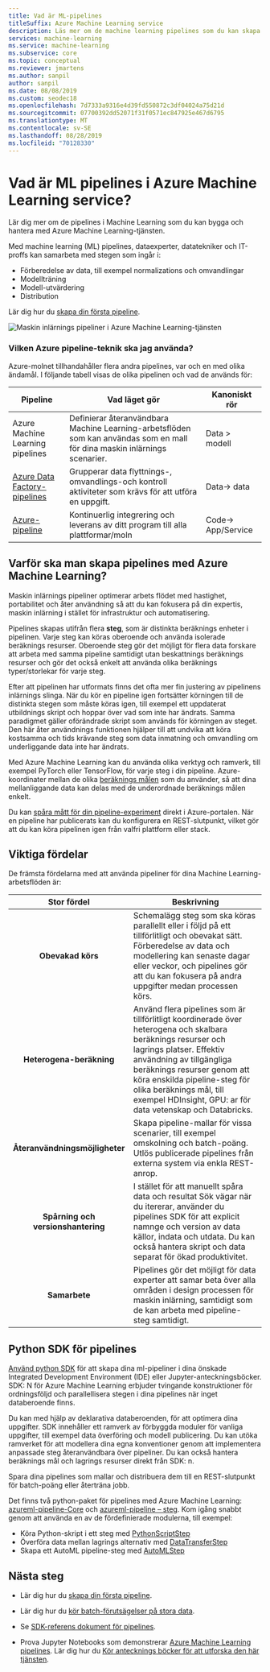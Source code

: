```yaml
---
title: Vad är ML-pipelines
titleSuffix: Azure Machine Learning service
description: Läs mer om de machine learning pipelines som du kan skapa med Azure Machine Learning-SDK för Python och fördelarna med att använda pipelines i den här artikeln. Machine learning (ML) pipelines som används av datatekniker att bygga, optimera och hantera sina arbetsflöden för maskininlärning.
services: machine-learning
ms.service: machine-learning
ms.subservice: core
ms.topic: conceptual
ms.reviewer: jmartens
ms.author: sanpil
author: sanpil
ms.date: 08/08/2019
ms.custom: seodec18
ms.openlocfilehash: 7d7333a9316e4d39fd550872c3df04024a75d21d
ms.sourcegitcommit: 07700392dd52071f31f0571ec847925e467d6795
ms.translationtype: MT
ms.contentlocale: sv-SE
ms.lasthandoff: 08/28/2019
ms.locfileid: "70128330"
---
```

# <a name="what-are-ml-pipelines-in-azure-machine-learning-service"></a>Vad är ML pipelines i Azure Machine Learning service?

Lär dig mer om de pipelines i Machine Learning som du kan bygga och hantera med Azure Machine Learning-tjänsten. 

Med machine learning (ML) pipelines, dataexperter, datatekniker och IT-proffs kan samarbeta med stegen som ingår i:
+ Förberedelse av data, till exempel normalizations och omvandlingar
+ Modellträning
+ Modell-utvärdering
+ Distribution

Lär dig hur du [skapa din första pipeline](how-to-create-your-first-pipeline.md).

![Maskin inlärnings pipeliner i Azure Machine Learning-tjänsten](./media/concept-ml-pipelines/pipeline-flow.png)

<a name="compare"></a>
### <a name="which-azure-pipeline-technology-should-i-use"></a>Vilken Azure pipeline-teknik ska jag använda?

Azure-molnet tillhandahåller flera andra pipelines, var och en med olika ändamål. I följande tabell visas de olika pipelinen och vad de används för:

| Pipeline | Vad läget gör | Kanoniskt rör |
| ---- | ---- | ---- |
| Azure Machine Learning pipelines | Definierar återanvändbara Machine Learning-arbetsflöden som kan användas som en mall för dina maskin inlärnings scenarier. | Data > modell |
| [Azure Data Factory-pipelines](https://docs.microsoft.com/azure/data-factory/concepts-pipelines-activities) | Grupperar data flyttnings-, omvandlings-och kontroll aktiviteter som krävs för att utföra en uppgift.  | Data-> data |
| [Azure-pipeline](https://azure.microsoft.com/services/devops/pipelines/) | Kontinuerlig integrering och leverans av ditt program till alla plattformar/moln  | Code-> App/Service |

## <a name="why-build-pipelines-with-azure-machine-learning"></a>Varför ska man skapa pipelines med Azure Machine Learning?

Maskin inlärnings pipeliner optimerar arbets flödet med hastighet, portabilitet och åter användning så att du kan fokusera på din expertis, maskin inlärning i stället för infrastruktur och automatisering.

Pipelines skapas utifrån flera **steg**, som är distinkta beräknings enheter i pipelinen. Varje steg kan köras oberoende och använda isolerade beräknings resurser.
Oberoende steg gör det möjligt för flera data forskare att arbeta med samma pipeline samtidigt utan beskattnings beräknings resurser och gör det också enkelt att använda olika beräknings typer/storlekar för varje steg.

Efter att pipelinen har utformats finns det ofta mer fin justering av pipelinens inlärnings slinga. När du kör en pipeline igen fortsätter körningen till de distinkta stegen som måste köras igen, till exempel ett uppdaterat utbildnings skript och hoppar över vad som inte har ändrats. Samma paradigmet gäller oförändrade skript som används för körningen av steget. Den här åter användnings funktionen hjälper till att undvika att köra kostsamma och tids krävande steg som data inmatning och omvandling om underliggande data inte har ändrats.

Med Azure Machine Learning kan du använda olika verktyg och ramverk, till exempel PyTorch eller TensorFlow, för varje steg i din pipeline. Azure-koordinater mellan de olika [beräknings målen](concept-azure-machine-learning-architecture.md) som du använder, så att dina mellanliggande data kan delas med de underordnade beräknings målen enkelt.

Du kan [spåra mått för din pipeline-experiment](https://docs.microsoft.com/azure/machine-learning/service/how-to-track-experiments) direkt i Azure-portalen. När en pipeline har publicerats kan du konfigurera en REST-slutpunkt, vilket gör att du kan köra pipelinen igen från valfri plattform eller stack.

## <a name="key-advantages"></a>Viktiga fördelar

De främsta fördelarna med att använda pipeliner för dina Machine Learning-arbetsflöden är:

|Stor fördel|Beskrivning|
|:-------:|-----------|
|**Obevakad&nbsp;körs**|Schemalägg steg som ska köras parallellt eller i följd på ett tillförlitligt och obevakat sätt. Förberedelse av data och modellering kan senaste dagar eller veckor, och pipelines gör att du kan fokusera på andra uppgifter medan processen körs. |
|**Heterogena-beräkning**|Använd flera pipelines som är tillförlitligt koordinerade över heterogena och skalbara beräknings resurser och lagrings platser. Effektiv användning av tillgängliga beräknings resurser genom att köra enskilda pipeline-steg för olika beräknings mål, till exempel HDInsight, GPU: ar för data vetenskap och Databricks.|
|**Återanvändningsmöjligheter**|Skapa pipeline-mallar för vissa scenarier, till exempel omskolning och batch-poäng. Utlös publicerade pipelines från externa system via enkla REST-anrop.|
|**Spårning och versionshantering**|I stället för att manuellt spåra data och resultat Sök vägar när du itererar, använder du pipelines SDK för att explicit namnge och version av data källor, indata och utdata. Du kan också hantera skript och data separat för ökad produktivitet.|
|**Samarbete**|Pipelines gör det möjligt för data experter att samar beta över alla områden i design processen för maskin inlärning, samtidigt som de kan arbeta med pipeline-steg samtidigt.|

## <a name="the-python-sdk-for-pipelines"></a>Python SDK för pipelines

[Använd python SDK](https://docs.microsoft.com/python/api/azureml-pipeline-core/?view=azure-ml-py) för att skapa dina ml-pipeliner i dina önskade Integrated Development Environment (IDE) eller Jupyter-anteckningsböcker. SDK: N för Azure Machine Learning erbjuder tvingande konstruktioner för ordningsföljd och parallellisera stegen i dina pipelines när inget databeroende finns. 

Du kan med hjälp av deklarativa databeroenden, för att optimera dina uppgifter. SDK innehåller ett ramverk av förbyggda moduler för vanliga uppgifter, till exempel data överföring och modell publicering. Du kan utöka ramverket för att modellera dina egna konventioner genom att implementera anpassade steg återanvändbara över pipeliner. Du kan också hantera beräknings mål och lagrings resurser direkt från SDK: n.

Spara dina pipelines som mallar och distribuera dem till en REST-slutpunkt för batch-poäng eller återträna jobb.

Det finns två python-paket för pipelines med Azure Machine Learning: [azureml-pipeline-Core](https://docs.microsoft.com/python/api/azureml-pipeline-core/?view=azure-ml-py) och [azureml-pipeline – steg](https://docs.microsoft.com/python/api/azureml-pipeline-steps/?view=azure-ml-py). Kom igång snabbt genom att använda en av de fördefinierade modulerna, till exempel:

* Köra Python-skript i ett steg med [PythonScriptStep](https://docs.microsoft.com/python/api/azureml-pipeline-steps/azureml.pipeline.steps.python_script_step.pythonscriptstep)
* Överföra data mellan lagrings alternativ med [DataTransferStep](https://docs.microsoft.com/python/api/azureml-pipeline-steps/azureml.pipeline.steps.datatransferstep)
* Skapa ett AutoML pipeline-steg med [AutoMLStep](https://docs.microsoft.com/python/api/azureml-train-automl/azureml.train.automl.automlstep)

## <a name="next-steps"></a>Nästa steg

+ Lär dig hur du [skapa din första pipeline](how-to-create-your-first-pipeline.md).

+ Lär dig hur du [kör batch-förutsägelser på stora data](how-to-run-batch-predictions.md).

+ Se [SDK-referens dokument för pipelines](https://docs.microsoft.com/python/api/azureml-pipeline-core/?view=azure-ml-py).

+ Prova Jupyter Notebooks som demonstrerar [Azure Machine Learning pipelines](https://github.com/Azure/MachineLearningNotebooks/blob/master/how-to-use-azureml/machine-learning-pipelines). Lär dig hur du [Kör antecknings böcker för att utforska den här tjänsten](samples-notebooks.md).
